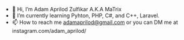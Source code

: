 - 👋 Hi, I’m Adam Aprilod Zulfikar A.K.A MaTrix
- 🌱 I’m currently learning Pyhton, PHP, C#, and C++, Laravel.
- 📫 How to reach me adamaprilod@gmail.com or you can DM me at instagram.com/adam_aprilod/

<!---
adamaprilod/adamaprilod is a ✨ special ✨ repository because its `README.md` (this file) appears on your GitHub profile.
You can click the Preview link to take a look at your changes.
--->
